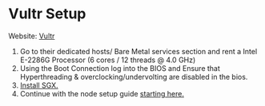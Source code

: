 # Vultr Setup

Website: [Vultr](https://www.vultr.com/products/bare-metal/)

1. Go to their dedicated hosts/ Bare Metal services section and rent a Intel E-2286G Processor (6 cores / 12 threads @ 4.0 GHz)
2. Using the Boot Connection log into the BIOS and Ensure that Hyperthreading & overclocking/undervolting are disabled in the bios.
3. [Install SGX.](https://docs.scrt.network/secret-network-documentation/infrastructure/running-a-node-validator/setting-up-a-node-validator/testnet/install-sgx-1)
4. Continue with the node setup guide [starting here.](../../node-setup/)
